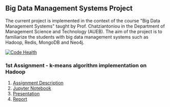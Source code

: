 ## Big Data Management Systems Project

The current project is implemented in the context of the course "Big Data Management Systems" taught by Prof. Chatziantoniou in the Department of Management Science and Technology (AUEB). The aim of the project is to familiarize the students with big data management systems such as Hadoop, Redis, MongoDB and Neo4j.

[![Code Health](https://landscape.io/github/dbsmasters/bdsmasters/master/landscape.svg?style=flat)](https://landscape.io/github/dbsmasters/bdsmasters/master)

### 1st Assignment - k-means algorithm implementation on Hadoop
1. [Assignment Description](kmeans_mapreduce/Proj1_Hadoop_Description.pdf) 
2. [Jupyter Notebook](kmeans_mapreduce/jupyter_notebook/kmeansAlgorithm_Notebook.html)
3. [Presentation](kmeans_mapreduce/reports/kmeansAlgorithm_Presentation.pdf)
4. [Report](kmeans_mapreduce/reports/kmeansAlgorithm_Report.pdf)
